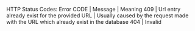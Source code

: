 
HTTP Status Codes:
Error CODE  |   Message                                         |   Meaning
409         |   Url entry already exist for the provided URL    |   Usually caused by the request made with the URL which already exist in the database
404         |   Invalid 